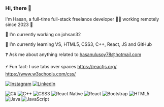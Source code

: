 ### Hi, there 👋
I'm Hasan, a full-time full-stack freelance developer 👨‍💻 working remotely since 2023 🚀

🔭 I’m currently working on johsan32

🌱 I’m currently learning VS, HTML5, CSS3, C++, React, JS and GitHub

❓ Ask me about anything related to hasanulusoy78@hotmail.com

⚡ Fun fact: I use tabs over spaces https://reactjs.org/      https://www.w3schools.com/css/

[![Instagram](https://img.shields.io/badge/Instagram-%23E4405F.svg?logo=Instagram&logoColor=white)](https://instagram.com/@hsnulusoy) [![LinkedIn](https://img.shields.io/badge/LinkedIn-%230077B5.svg?logo=linkedin&logoColor=white)](https://linkedin.com/in/hasan-ulusoy-react) 

![C#](https://img.shields.io/badge/c%23-%23239120.svg?style=for-the-badge&logo=c-sharp&logoColor=white) ![C++](https://img.shields.io/badge/c++-%2300599C.svg?style=for-the-badge&logo=c%2B%2B&logoColor=white) ![CSS3](https://img.shields.io/badge/css3-%231572B6.svg?style=for-the-badge&logo=css3&logoColor=white) ![React Native](https://img.shields.io/badge/react_native-%2320232a.svg?style=for-the-badge&logo=react&logoColor=%2361DAFB) ![React](https://img.shields.io/badge/react-%2320232a.svg?style=for-the-badge&logo=react&logoColor=%2361DAFB) ![Bootstrap](https://img.shields.io/badge/bootstrap-%23563D7C.svg?style=for-the-badge&logo=bootstrap&logoColor=white) ![HTML5](https://img.shields.io/badge/html5-%23E34F26.svg?style=for-the-badge&logo=html5&logoColor=white) ![Java](https://img.shields.io/badge/java-%23ED8B00.svg?style=for-the-badge&logo=java&logoColor=white) ![JavaScript](https://img.shields.io/badge/javascript-%23323330.svg?style=for-the-badge&logo=javascript&logoColor=%23F7DF1E)


<!-- Proudly created with GPRM ( https://gprm.itsvg.in ) -->
